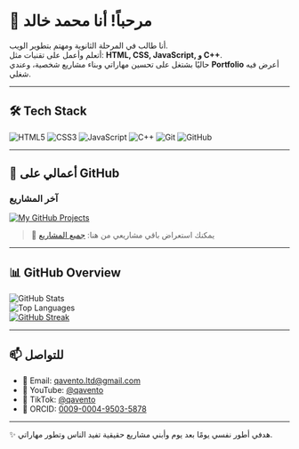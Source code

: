 # 👋 مرحباً! أنا محمد خالد  

أنا طالب في المرحلة الثانوية ومهتم بتطوير الويب.  
أتعلم وأعمل على تقنيات مثل: **HTML, CSS, JavaScript, و C++**.  
حاليًا بشتغل على تحسين مهاراتي وبناء مشاريع شخصية، وعندي **Portfolio** أعرض فيه شغلي.  

---

## 🛠️ Tech Stack  
![HTML5](https://img.shields.io/badge/HTML5-000?style=for-the-badge&logo=html5)
![CSS3](https://img.shields.io/badge/CSS3-000?style=for-the-badge&logo=css3)
![JavaScript](https://img.shields.io/badge/JavaScript-000?style=for-the-badge&logo=javascript)
![C++](https://img.shields.io/badge/C%2B%2B-000?style=for-the-badge&logo=c%2B%2B)
![Git](https://img.shields.io/badge/Git-000?style=for-the-badge&logo=git)
![GitHub](https://img.shields.io/badge/GitHub-000?style=for-the-badge&logo=github)

---

## 🚀 أعمالي على GitHub  
### آخر المشاريع
[![My GitHub Projects](https://github-readme-stats.vercel.app/api/pin/?username=qavento-LTD&repo=portfolio&show_owner=true&theme=dark)](https://qavento-ltd.github.io/My-Portfolio/)  

> 🔹 يمكنك استعراض باقي مشاريعي من هنا: [جميع المشاريع](https://github.com/qavento-LTD?tab=repositories)  

---

## 📊 GitHub Overview  
![GitHub Stats](https://github-readme-stats.vercel.app/api?username=qavento-LTD&show_icons=true&hide_border=true&theme=dark)  
![Top Languages](https://github-readme-stats.vercel.app/api/top-langs/?username=qavento-LTD&layout=compact&hide_border=true&theme=dark)  
[![GitHub Streak](https://streak-stats.demolab.com?user=qavento-LTD&hide_border=true&theme=dark)](https://git.io/streak-stats)  

---

## 📫 للتواصل  
- 📧 Email: [qavento.ltd@gmail.com](mailto:qavento.ltd@gmail.com)  
- 🎥 YouTube: [@qavento](https://youtube.com/@qavento)  
- 🎵 TikTok: [@qavento](https://www.tiktok.com/@qavento)  
- 🔗 ORCID: [0009-0004-9503-5878](https://orcid.org/0009-0004-9503-5878)  

---

✨ هدفي أطور نفسي يومًا بعد يوم وأبني مشاريع حقيقية تفيد الناس وتطور مهاراتي.  
